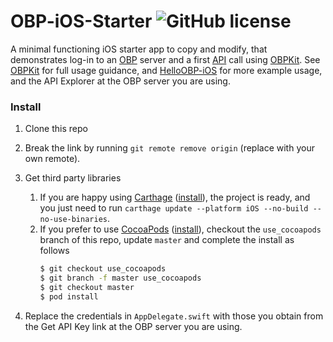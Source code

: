 # OBP-iOS-Starter ![GitHub license](https://img.shields.io/badge/license-MIT-lightgrey.svg)

A minimal functioning iOS starter app to copy and modify, that demonstrates log-in to an [OBP][] server and a first [API][] call using [OBPKit][]. See [OBPKit][] for full usage guidance, and [HelloOBP-iOS][] for more example usage, and the API Explorer at the OBP server you are using.

### Install

1.	Clone this repo

1.	Break the link by running `git remote remove origin` (replace with your own remote).

1.	Get third party libraries
	1.	If you are happy using [Carthage][] ([install][Carthage-install]), the project is ready, and you just need to run `carthage update --platform iOS --no-build --no-use-binaries`.
	1.	If you prefer to use [CocoaPods][] ([install][CocoaPods-install]), checkout the `use_cocoapods` branch of this repo, update `master` and complete the install as follows
		```sh
		$ git checkout use_cocoapods
		$ git branch -f master use_cocoapods
		$ git checkout master
		$ pod install
		```

1.	Replace the credentials in `AppDelegate.swift` with those you obtain from the Get API Key link at the OBP server you are using.



[OBP]: http://www.openbankproject.com
[OBPKit]: https://github.com/OpenBankProject/OBPKit-iOSX
[API]: https://github.com/OpenBankProject/OBP-API/wiki
[DirectLogin]: https://github.com/OpenBankProject/OBP-API/wiki/Direct-Login
[HelloOBP-iOS]: https://github.com/OpenBankProject/Hello-OBP-OAuth1.0a-IOS
[HelloOBP-Mac]: https://github.com/OpenBankProject/Hello-OBP-OAuth1.0a-Mac
[Carthage]: https://github.com/Carthage/Carthage/blob/master/README.md
[Carthage-install]: https://github.com/Carthage/Carthage/blob/master/README.md#installing-carthage
[CocoaPods]: https://github.com/CocoaPods/CocoaPods/blob/master/README.md
[CocoaPods-install]: http://guides.cocoapods.org/using/getting-started.html#installation
